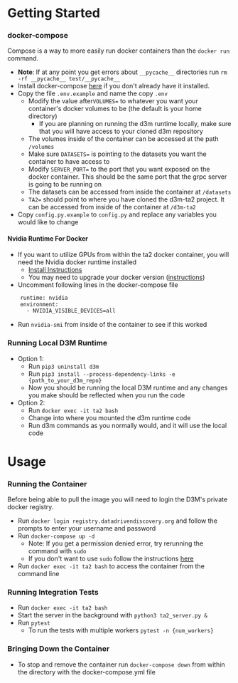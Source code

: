 
# Getting Started
### docker-compose
Compose is a way to more easily run docker containers than the `docker run` command.
* __Note__: If at any point you get errors about ``__pycache__`` directories run `rm -rf __pycache__ test/__pycache__`
* Install docker-compose [here](https://docs.docker.com/compose/install/#install-compose) if you don't already have it installed.
* Copy the file `.env.example` and name the copy `.env`
  * Modify the value after`VOLUMES=` to whatever you want your container's docker volumes to be (the default is your home directory)
    * If you are planning on running the d3m runtime locally, make sure that you will have access to your cloned d3m repository
  * The volumes inside of the container can be accessed at the path `/volumes`
  * Make sure `DATASETS=` is pointing to the datasets you want the container to have access to
  * Modify `SERVER_PORT=` to the port that you want exposed on the docker container. This should be the same port that the grpc server is going to be running on
  * The datasets can be accessed from inside the container at `/datasets`
  * `TA2=` should point to where you have cloned the d3m-ta2 project. It can be accessed from inside of the container at `/d3m-ta2`
* Copy `config.py.example` to `config.py` and replace any variables you would like to change
#### Nvidia Runtime For Docker
* If you want to utilize GPUs from within the ta2 docker container, you will need the Nvidia docker runtime installed
  * [Install Instructions](https://github.com/NVIDIA/nvidia-docker#quickstart)
  * You may need to upgrade your docker version ([instructions](https://docs.docker.com/install/linux/docker-ce/ubuntu/))
* Uncomment following lines in the docker-compose file
```dockerfile
    runtime: nvidia
    environment:
      - NVIDIA_VISIBLE_DEVICES=all
```
* Run `nvidia-smi` from inside of the container to see if this worked

### Running Local D3M Runtime
* Option 1:
  * Run `pip3 uninstall d3m`
  * Run `pip3 install --process-dependency-links -e {path_to_your_d3m_repo}`
  * Now you should be running the local D3M runtime and any changes you make should be reflected when you run the code
* Option 2:
  * Run `docker exec -it ta2 bash`
  * Change into where you mounted the d3m runtime code
  * Run d3m commands as you normally would, and it will use the local code
  
# Usage
### Running the Container
Before being able to pull the image you will need to login the D3M's private docker registry.
* Run `docker login registry.datadrivendiscovery.org` and follow the prompts to enter your username and password
* Run `docker-compose up -d`
  * Note: If you get a permission denied error, try rerunning the command with `sudo`
  * If you don't want to use `sudo` follow the instructions [here](https://askubuntu.com/questions/477551/how-can-i-use-docker-without-sudo)
* Run `docker exec -it ta2 bash` to access the container from the command line
  
### Running Integration Tests
* Run `docker exec -it ta2 bash`
* Start the server in the background with `python3 ta2_server.py &`
* Run `pytest`
  * To run the tests with multiple workers `pytest -n {num_workers}`

### Bringing Down the Container
* To stop and remove the container run `docker-compose down` from within the directory with the docker-compose.yml file

